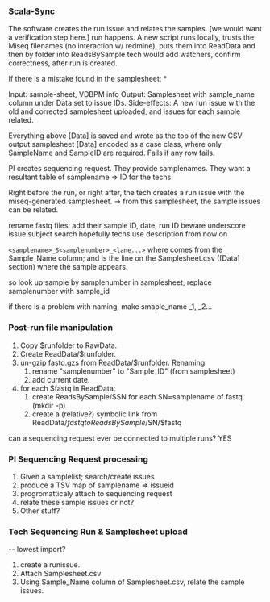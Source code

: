 ### Scala-Sync


The software creates the run issue and relates the samples. [we would want a verification step here.] run happens. A new script runs locally, trusts the Miseq filenames (no interaction w/ redmine), puts them into ReadData and then by folder into ReadsBySample
tech would add watchers, confirm correctness, after run is created.

If there is a mistake found in the samplesheet:
  *

 Input: sample-sheet, VDBPM info
 Output: Samplesheet with sample_name column under Data set to issue IDs.
 Side-effects: A new run issue with the old and corrected samplesheet uploaded, and issues for each sample related.

Everything above [Data] is saved and wrote as the top of the new CSV output
samplesheet [Data] encoded as a case class, where only SampleName and SampleID are required. Fails if any row fails.




PI creates sequencing request. They provide samplenames. 
They want a resultant table of samplename => ID for the techs.

Right before the run, or right after, the tech creates a run issue with the
miseq-generated samplesheet. 
 -> from this samplesheet, the sample issues can be related. 
 
rename fastq files: add their sample ID, date, run ID 
beware underscore issue subject search
hopefully techs use description from now on

`<samplename>_S<samplenumber>_<lane...>`
where <samplename> comes from the Sample_Name column; and <samplenumber> is the 
line on the Samplesheet.csv ([Data] section) where the sample appears.

so look up sample by samplenumber in samplesheet, replace samplenumber with sample_id


if there is a problem with naming, make smaple_name <issueid>_1, <issueid>_2...


### Post-run file manipulation
1. Copy $runfolder to RawData.
2. Create ReadData/$runfolder.
3. un-gzip fastq.gzs from ReadData/$runfolder. Renaming:
   1. rename "samplenumber" to "Sample_ID" (from samplesheet)
   2.  add current date.
4. for each $fastq in ReadData:
   1. create ReadsBySample/$SN for each SN=samplename of fastq. (mkdir -p)
   2. create a (relative?) symbolic link from ReadData/$fastq to ReadsBySample/$SN/$fastq
   
   
can a  sequencing request ever be connected to multiple runs? YES


### PI Sequencing Request processing
1. Given a samplelist; search/create issues
2. produce a TSV map of samplename => issueid
3. progromatticaly attach to sequencing request
4. relate these sample issues or not?
5. Other stuff?

### Tech Sequencing Run & Samplesheet upload
-- lowest import?
1. create a runissue.
2. Attach Samplesheet.csv
3. Using Sample_Name column of Samplesheet.csv, relate the sample issues.
